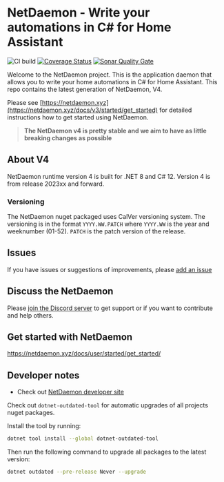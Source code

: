 # NetDaemon - Write your automations in C# for Home Assistant

![CI build](https://github.com/net-daemon/netdaemon/workflows/CI%20build/badge.svg?branch=main) [![Coverage Status](https://coveralls.io/repos/github/net-daemon/netdaemon/badge.svg?branch=dev)](https://coveralls.io/github/net-daemon/netdaemon?branch=dev) [![Sonar Quality Gate](https://img.shields.io/sonar/quality_gate/net-daemon_netdaemon?server=https%3A%2F%2Fsonarcloud.io)](https://sonarcloud.io/summary/overall?id=net-daemon_netdaemon)

Welcome to the NetDaemon project. This is the application daemon that allows you to write your home automations in C# for Home Assistant.
This repo contains the latest generation of NetDaemon, V4.

Please see [https://netdaemon.xyz](https://netdaemon.xyz/docs/v3/started/get_started) for detailed instructions how to get started using NetDaemon.

> **The NetDaemon v4 is pretty stable and we aim to have as little breaking changes as possible**

## About V4
NetDaemon runtime version 4 is built for .NET 8 and C# 12. Version 4 is from release 2023xx and forward.

### Versioning
The NetDaemon nuget packaged uses CalVer versioning system. The versioning is in the format `YYYY.WW.PATCH` where `YYYY.WW`
is the year and weeknumber (01-52). `PATCH` is the patch version of the release.

## Issues

If you have issues or suggestions of improvements, please [add an issue](https://github.com/net-daemon/netdaemon/issues)

## Discuss the NetDaemon

Please [join the Discord server](https://discord.gg/K3xwfcX) to get support or if you want to contribute and help others.

## Get started with NetDaemon

https://netdaemon.xyz/docs/user/started/get_started/

## Developer notes

- Check out [NetDaemon developer site](https://netdaemon.xyz/docs/developer)

Check out `dotnet-outdated-tool` for automatic upgrades of all projects nuget packages.

Install the tool by running:
```bash
dotnet tool install --global dotnet-outdated-tool
```

Then run the following command to upgrade all packages to the latest version:

```bash
dotnet outdated --pre-release Never --upgrade
```
